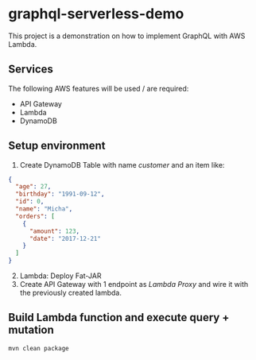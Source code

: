 # graphql-serverless-demo

This project is a demonstration on how to implement GraphQL with AWS Lambda.

## Services
The following AWS features will be used / are required:
* API Gateway
* Lambda
* DynamoDB


## Setup environment
1. Create DynamoDB Table with name *customer* and an item like:
```json
{
  "age": 27,
  "birthday": "1991-09-12",
  "id": 0,
  "name": "Micha",
  "orders": [
    {
      "amount": 123,
      "date": "2017-12-21"
    }
  ]
}
```
2. Lambda: Deploy Fat-JAR
3. Create API Gateway with 1 endpoint as *Lambda Proxy* and wire it with the previously created lambda.


## Build Lambda function and execute query + mutation
``mvn clean package``
